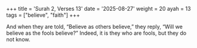 +++
title = 'Surah 2, Verses 13'
date = '2025-08-27'
weight = 20
ayah = 13
tags = ["believe", "faith"]
+++

And when they are told, “Believe as others believe,” they reply, “Will we believe as the fools believe?” Indeed, it is they who are fools, but they do not know.